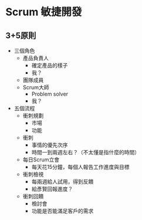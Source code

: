 # Scrum 敏捷開發

## 3+5原則
- 三個角色
  - 產品負責人
    - 確定產品的樣子
    - 我？
  - 團隊成員
  - Scrum大師
    - Problem solver
    - 我？
- 五個流程
  - 衝刺規劃
    - 市場
    - 功能
  - 衝刺
    - 事情的優先次序
    - 時間一到兩週左右？（不太懂是指什麼的時間）
  - 每日Scrum立會
    - 每天花15分鐘，每個人報告工作進度與目標
  - 衝刺檢視
    - 每兩週給人試用，得到反饋
    - 給彥賢回報進度？
  - 衝刺回饋
    - 檢討會
    - 功能是否能滿足客戶的需求